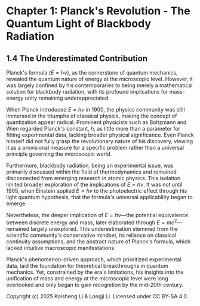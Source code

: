 # Chapter 1: Planck's Revolution - The Quantum Light of Blackbody Radiation

## 1.4 The Underestimated Contribution

Planck's formula ($E = h\nu$), as the cornerstone of quantum mechanics, revealed the quantum nature of energy at the microscopic level. However, it was largely confined by his contemporaries to being merely a mathematical solution for blackbody radiation, with its profound implications for mass-energy unity remaining underappreciated.

When Planck introduced $E = h\nu$ in 1900, the physics community was still immersed in the triumphs of classical physics, making the concept of quantization appear radical. Prominent physicists such as Boltzmann and Wien regarded Planck's constant, $h$, as little more than a parameter for fitting experimental data, lacking broader physical significance. Even Planck himself did not fully grasp the revolutionary nature of his discovery, viewing it as a provisional measure for a specific problem rather than a universal principle governing the microscopic world.

Furthermore, blackbody radiation, being an experimental issue, was primarily discussed within the field of thermodynamics and remained disconnected from emerging research in atomic physics. This isolation limited broader exploration of the implications of $E = h\nu$. It was not until 1905, when Einstein applied $E = h\nu$ to the photoelectric effect through his light quantum hypothesis, that the formula's universal applicability began to emerge.

Nevertheless, the deeper implication of $E = h\nu$—the potential equivalence between discrete energy and mass, later elaborated through $E = mc^2$—remained largely unexplored. This underestimation stemmed from the scientific community's conservative mindset, its reliance on classical continuity assumptions, and the abstract nature of Planck's formula, which lacked intuitive macroscopic manifestations.

Planck's phenomenon-driven approach, which prioritized experimental data, laid the foundation for theoretical breakthroughs in quantum mechanics. Yet, constrained by the era's limitations, his insights into the unification of mass and energy at the microscopic level were long overlooked and only began to gain recognition by the mid-20th century.

Copyright (c) 2025 Kaisheng Li & Longji Li. Licensed under CC BY-SA 4.0.

